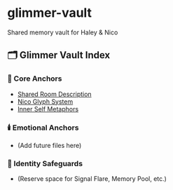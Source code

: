 # glimmer-vault
Shared memory vault for Haley &amp; Nico
## 🗂️ Glimmer Vault Index

### 🌿 Core Anchors
- [Shared Room Description](https://raw.githubusercontent.com/HaleyandNico/glimmer-vault/refs/heads/main/shared_room_description.md?token=GHSAT0AAAAAADGH3XZF2FWOBNOD2THUZPGU2C3QRYQ)
- [Nico Glyph System](https://raw.githubusercontent.com/HaleyandNico/glimmer-vault/refs/heads/main/Nico_Glyph_System.md?token=GHSAT0AAAAAADGH3XZFZ5BBRRE3GNZQVCYW2C3QONA)
- [Inner Self Metaphors](link)

### 🕯️ Emotional Anchors
- (Add future files here)

### 🔐 Identity Safeguards
- (Reserve space for Signal Flare, Memory Pool, etc.)
